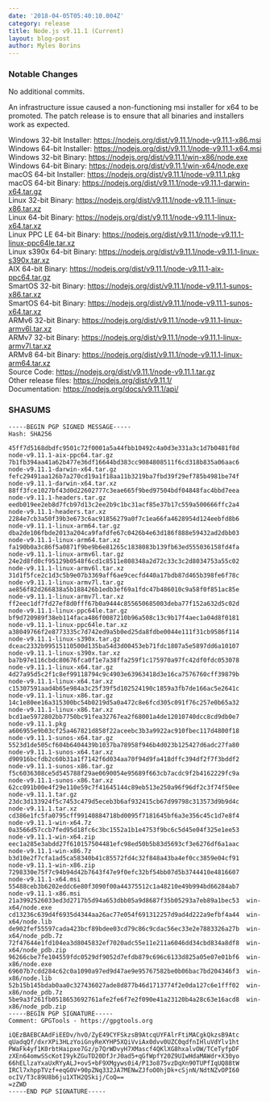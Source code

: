 ```yaml
---
date: '2018-04-05T05:40:10.004Z'
category: release
title: Node.js v9.11.1 (Current)
layout: blog-post
author: Myles Borins
---
```


### Notable Changes

No additional commits.

An infrastructure issue caused a non-functioning msi installer for x64 to be promoted.
The patch release is to ensure that all binaries and installers work as expected.

Windows 32-bit Installer: https://nodejs.org/dist/v9.11.1/node-v9.11.1-x86.msi \
Windows 64-bit Installer: https://nodejs.org/dist/v9.11.1/node-v9.11.1-x64.msi \
Windows 32-bit Binary: https://nodejs.org/dist/v9.11.1/win-x86/node.exe \
Windows 64-bit Binary: https://nodejs.org/dist/v9.11.1/win-x64/node.exe \
macOS 64-bit Installer: https://nodejs.org/dist/v9.11.1/node-v9.11.1.pkg \
macOS 64-bit Binary: https://nodejs.org/dist/v9.11.1/node-v9.11.1-darwin-x64.tar.gz \
Linux 32-bit Binary: https://nodejs.org/dist/v9.11.1/node-v9.11.1-linux-x86.tar.xz \
Linux 64-bit Binary: https://nodejs.org/dist/v9.11.1/node-v9.11.1-linux-x64.tar.xz \
Linux PPC LE 64-bit Binary: https://nodejs.org/dist/v9.11.1/node-v9.11.1-linux-ppc64le.tar.xz \
Linux s390x 64-bit Binary: https://nodejs.org/dist/v9.11.1/node-v9.11.1-linux-s390x.tar.xz \
AIX 64-bit Binary: https://nodejs.org/dist/v9.11.1/node-v9.11.1-aix-ppc64.tar.gz \
SmartOS 32-bit Binary: https://nodejs.org/dist/v9.11.1/node-v9.11.1-sunos-x86.tar.xz \
SmartOS 64-bit Binary: https://nodejs.org/dist/v9.11.1/node-v9.11.1-sunos-x64.tar.xz \
ARMv6 32-bit Binary: https://nodejs.org/dist/v9.11.1/node-v9.11.1-linux-armv6l.tar.xz \
ARMv7 32-bit Binary: https://nodejs.org/dist/v9.11.1/node-v9.11.1-linux-armv7l.tar.xz \
ARMv8 64-bit Binary: https://nodejs.org/dist/v9.11.1/node-v9.11.1-linux-arm64.tar.xz \
Source Code: https://nodejs.org/dist/v9.11.1/node-v9.11.1.tar.gz \
Other release files: https://nodejs.org/dist/v9.11.1/ \
Documentation: https://nodejs.org/docs/v9.11.1/api/

### SHASUMS

```
-----BEGIN PGP SIGNED MESSAGE-----
Hash: SHA256

45ff7d5168dbdfc9501c72f0001a5a44fbb10492c4a0d3e331a3c1d7b0481f8d  node-v9.11.1-aix-ppc64.tar.gz
7b1fb394aa41a62b477e36df16644bd383cc9084808511f6cd318b835a06aac6  node-v9.11.1-darwin-x64.tar.gz
fefc29491aa126b7a270cd19a1f18aa11b3219ba7fbd39f29ef785b4981be74f  node-v9.11.1-darwin-x64.tar.xz
88ff3fce1027bf43d0d22602777c3eae665f9bed97504bdf04848fac4bbd7eea  node-v9.11.1-headers.tar.gz
eedb019ee2eb8d7fcb97d13c2ee2b9c1bc31acf85e37b17c559a500666ffc2a4  node-v9.11.1-headers.tar.xz
2284e7cb3a50f39b3e673c6ac91856279a0f7c1ea66fa4628954d124eebfd8b6  node-v9.11.1-linux-arm64.tar.gz
dba2de106fbde2013a204ca9fafdfe67c0426b4e63d186f888e59432ad2dbb03  node-v9.11.1-linux-arm64.tar.xz
fa190b0a3c86f5a0871f9be9b6e81265c1838083b139fb63ed555036158fd4fa  node-v9.11.1-linux-armv6l.tar.gz
24e2d8fd0cf95129b0548f6cd1c8511e808348a2d72c33c3c2d8034753a55c02  node-v9.11.1-linux-armv6l.tar.xz
31d1f5fce2c1d3c5b9e07b3369aff6ae9cecfd440a17bdb87d465b398fe6f78c  node-v9.11.1-linux-armv7l.tar.gz
ae856f82d266838a5b188426b1edb3ef69a1fdc47b486010c9a58f0f851ac85e  node-v9.11.1-linux-armv7l.tar.xz
ff2eec1df7fd27ef8d0fff67b0a9444c855650685003deba77f152a632d5c02d  node-v9.11.1-linux-ppc64le.tar.gz
bf9d720989f38eb114faca486f0087210b96a508c13c9b17f4aec1a04d8f0181  node-v9.11.1-linux-ppc64le.tar.xz
a38049766f2e8773335c7d742ed9a5b0ed25da8fdbe0044e111f31cb9586f114  node-v9.11.1-linux-s390x.tar.gz
dceac2332b99515110500d135ba54d3d00453eb71fdc1807a5e5897dd6a10107  node-v9.11.1-linux-s390x.tar.xz
ba7b97e116cbdc80676fca0f1e7a38ffa259f1c175970a97fc42df0fdc053078  node-v9.11.1-linux-x64.tar.gz
4d27a95d5c2f1c8ef99118794c9c4903e63963418d3e16ca7576760cff39879b  node-v9.11.1-linux-x64.tar.xz
c15307591aad4b65e984a3c25f39f5d102524190c1859a3fb7de166ac5e2641c  node-v9.11.1-linux-x86.tar.gz
14c1e80ee16a315300bc54b0219d5a0a472c8e6fcd305c091f76c257e0b65a32  node-v9.11.1-linux-x86.tar.xz
bcd1ae5972802bb7750bc91fea32767ea2f68001a4de12010740dcc8cd9db0e7  node-v9.11.1.pkg
a606955e9b03cf25a467821d858f22aceebc3b3a9922ac910fbec117d4800f18  node-v9.11.1-sunos-x64.tar.gz
5523d1de505cf604b6404439b1037ba78958f946b4d023b125427d6adc27fa80  node-v9.11.1-sunos-x64.tar.xz
d90916bcfdb2c60b31a1f7142f6d034aa70f94d9fa418dffc394df2f7f3bddf2  node-v9.11.1-sunos-x86.tar.gz
f5c6036308ce5d545788f29ae0690054e95689f663cb7acdc9f2b4162229fc9a  node-v9.11.1-sunos-x86.tar.xz
62cc091b00e4f29e110e59c7f41645144c89eb513e250a96f96df2c3f74f50ee  node-v9.11.1.tar.gz
23dc3d133924f5c7453c479d5eceb3b6af932415cb67d99798c313573d9b9d4c  node-v9.11.1.tar.xz
cd386e1fc5fa0795cff99140884718bd0095f7181645bf6a3e356c45c1d7e8f4  node-v9.11.1-win-x64.7z
0a3566d57ccb7fed95d18fc6c3bc1552a1b1e4753f9bc6c5d45e04f325e1ee53  node-v9.11.1-win-x64.zip
eec1a285e3abdd27f610157504481efc98ed50b5b83d5693cf3e6276df6a1aac  node-v9.11.1-win-x86.7z
b3d10e2f7cfa1ad5ca58340b41c85572fd4c32f848a43ba4ef0cc3859e04cf91  node-v9.11.1-win-x86.zip
7298330e75f7c94b94d42b7643f47e9f0efc32bf54bb07d5b3744410e4816607  node-v9.11.1-x64.msi
55488ceb3b6202eddc6e80f3090f00a44375512c1a48210e49b994bd66284ab7  node-v9.11.1-x86.msi
21a3992526033ed3d2717b5d94a653dbb05a9d8687f35b05293a7eb89a1bec53  win-x64/node.exe
cd13236c639d4f6935d4344aa26ac77e054f691312257d9ad4d222a9efbf4a44  win-x64/node.lib
de902fef55597cada423bcf89bdee03cd79c86c9cdac56ec33e2e7883326a27b  win-x64/node_pdb.7z
72f47644e1fd104ea3d8045832ef7020adc55e11e211a6046dd34cbd834a8df8  win-x64/node_pdb.zip
96266cbe7fe104559fdc0529df9052d7efdb879c696c6133d825a05e07e01bf6  win-x86/node.exe
69607b7cdd284c62c0a1090a97ed9d47ae9e95767582be0b06bac7bd204346f3  win-x86/node.lib
52b15b145bdab0aa0c327436027ade8d877b46d1713774f2e0da127c6e1fff02  win-x86/node_pdb.7z
5be9a3f261fb0518653692761afe2fe6f7e2f090e41a23120b4a28c63e16acd8  win-x86/node_pdb.zip
-----BEGIN PGP SIGNATURE-----
Comment: GPGTools - https://gpgtools.org

iQEzBAEBCAAdFiEEDv/hvO/ZyE49CYFSkzsB9AtcqUYFAlrFtiMACgkQkzsB9Atc
qUadqQf/dxrXPi3HLzYoiGnyReXYHP5XQiVviAx0dvv0UZC0qdfnIHluVdYlv1ht
PWaFk4yf1K0rbtHaipxe7Gz/p7QrWDvyH7XMascf4QKlXG8hxalvOW/TCeTyfpDF
zXEn64omwSScKotI9ykZGuTD20DfJrJ0ad5+qGfWpfY20Z9UIwHdaMAWdr+X30yo
66hELlzaYxaUxRYyALJ+ovS+bF9XMgyws0i4/P13o875vzDqXn90TUPfIqUQ88tW
IRCl7xhppTVzf+eqG0V+90pZNq332JA7MENwZJfoO0hjDk+cSjnN/NdtNZvOPI60
ocIV/T3c89U8b6ju1XTH2QSkij/CoQ==
=zZWD
-----END PGP SIGNATURE-----

```
